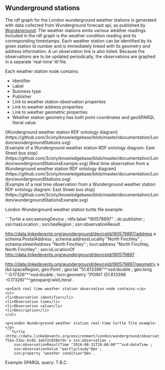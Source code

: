 
Wunderground stations
------------
The rdf graph for the London wunderground weather stations is generated with data collected from Wunderground forecast api, as published by [Wunderground](https://www.wunderground.com/). The weather stations emits various weather readings. Included in the rdf graph is the weather condition reading and its corresponding timestamps. Each weather station can be identified by its given station id number and is immediately linked with its geometry and address information. A uri observation link is also listed. Because the observations are to be updated periodically, the observations are graphed in a separate 'real-time' ttl file.

<p>Each weather station node contains:</p>
<ul>
<li>Identifier</li>
<li>Label</li>
<li>Business type</li>
<li>Publisher</li>
<li>Link to weather station observation properties</li>
<li>Link to weather address properties</li>
<li>Link to weather geometric properties</li>
<li>Weather station geometry has both point coordinates and geoSPARQL literal value.</li>
</ul>
[Wunderground weather station RDF ontology diagram](https://github.com/3cixty/knowledgebase/blob/master/documentation/London/wundergroundStations.svg)</br>
[Example of a Wunderground weather station RDF ontology diagram: East Street bus stop](https://github.com/3cixty/knowledgebase/blob/master/documentation/London/wundergroundStationsExample.svg)
[Real time observation from a Wunderground weather station RDF ontology diagram](https://github.com/3cixty/knowledgebase/blob/master/documentation/London/wundergroundStations.svg)</br>
[Example of a real time observation from a Wunderground weather station RDF ontology diagram: East Street bus stop](https://github.com/3cixty/knowledgebase/blob/master/documentation/London/wundergroundStationsExample.svg)
<p>London Wunderground weather station turtle file example:</p>
```Turtle
<http://data.linkedevents.org/wunderground/deviceId/I90579897> a ssn:sensingDevice ;
    rdfs:label "I90579897" ;
    dc:publisher <https://www.wunderground.com> ;
    ssn:hasLocation <http://data.linkedevents.org/wunderground/deviceId/I90579897/address> ;
    ssn:hasRegion <http://data.linkedevents.org/wunderground/deviceId/I90579897/geometry> ;
    ssn:observationResult <http://data.linkedevents.org/wunderground/observation/59ed2715-f5aa-53ac-bc01-1eb72c028e7d> .
    
<http://data.linkedevents.org/wunderground/deviceId/I90579897/address> a schema:PostalAddress ;
    schema:addressLocality "North Finchley" ;
    schema:streetAddress "North Finchley" ;
    locn:address "North Finchley, North Finchley" ;
    ssn:isLocationOf <http://data.linkedevents.org/wunderground/deviceId/I90579897> .

<http://data.linkedevents.org/wunderground/deviceId/I90579897/geometry> a dul:spaceRegion,
        geo:Point ;
    geo:lat "51.613396"^^xsd:double ;
    geo:long "-0.17326"^^xsd:double ;
    locn:geometry "POINT (51.613396 -0.17326)"^^geosparql:wktLiteral .
```
<p>Each real time weather station observation node contains:</p>
<ul>
<li>Observation identifier</li>
<li>Observation time</li>
<li>Observation value</li>
<li>Description</li>
</ul>

<p>London Wunderground weather station real-time turtle file example:</p>
```Turtle
<http://data.linkedevents.org/environment/London/wunderground/observation/59ed2715-f5aa-53ac-bc01-1eb72c028e7d> a ssn:observation ;
    ssn:observationResultTime "2016-08-31T19:00:00"^^xsd:dateTime ;
    ssn:observationValue "partlycloudy"@en ;
    ssn:property "weather condition"@en .
```
<p>Example SPARQL query: T.B.C.</p>
</br>




